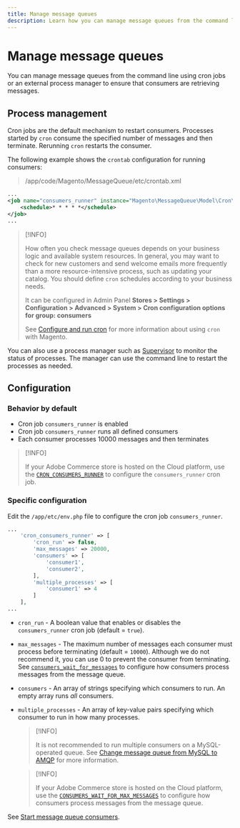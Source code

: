 ```yaml
---
title: Manage message queues
description: Learn how you can manage message queues from the command line for Adobe Commerce.
---
```


# Manage message queues

You can manage message queues from the command line using cron jobs or an external process manager to ensure that consumers are retrieving messages.

## Process management

Cron jobs are the default mechanism to restart consumers. Processes started by `cron` consume the specified number of messages and then terminate. Rerunning `cron` restarts the consumer.

The following example shows the `crontab` configuration for running consumers:

> /app/code/Magento/MessageQueue/etc/crontab.xml

```xml
...
<job name="consumers_runner" instance="Magento\MessageQueue\Model\Cron\ConsumersRunner" method="run">
    <schedule>* * * * *</schedule>
</job>
...
```

>[!INFO]
>
>How often you check message queues depends on your business logic and available system resources. In general, you may want to check for new customers and send welcome emails more frequently than a more resource-intensive process, such as updating your catalog. You should define `cron` schedules according to your business needs.
>
>It can be configured in Admin Panel **Stores > Settings > Configuration > Advanced > System > Cron configuration options for group: consumers**
>
>See [Configure and run cron](../cli/configure-cron-jobs.md) for more information about using `cron` with Magento.

You can also use a process manager such as [Supervisor](http://supervisord.org/index.html) to monitor the status of processes. The manager can use the command line to restart the processes as needed.

## Configuration

### Behavior by default

- Cron job `consumers_runner` is enabled
- Cron job `consumers_runner` runs all defined consumers
- Each consumer processes 10000 messages and then terminates

>[!INFO]
>
>If your Adobe Commerce store is hosted on the Cloud platform, use the [`CRON_CONSUMERS_RUNNER`](https://devdocs.magento.com/cloud/env/variables-deploy.html#cron_consumers_runner) to configure the `consumers_runner` cron job.

### Specific configuration

Edit the `/app/etc/env.php` file to configure the cron job `consumers_runner`.

```php
...
    'cron_consumers_runner' => [
        'cron_run' => false,
        'max_messages' => 20000,
        'consumers' => [
            'consumer1',
            'consumer2',
        ],
        'multiple_processes' => [
            'consumer1' => 4
        ]
    ],
...
```

- `cron_run` - A boolean value that enables or disables the `consumers_runner` cron job (default = `true`).
- `max_messages` - The maximum number of messages each consumer must process before terminating (default = `10000`). Although we do not recommend it, you can use 0 to prevent the consumer from terminating. See [`consumers_wait_for_messages`](../reference/config-reference-envphp.md#consumerswaitformessages) to configure how consumers process messages from the message queue.
- `consumers` - An array of strings specifying which consumers to run. An empty array runs *all* consumers.
- `multiple_processes` - An array of key-value pairs specifying which consumer to run in how many processes.

   >[!INFO]
   >
   >It is not recommended to run multiple consumers on a MySQL-operated queue. See [Change message queue from MySQL to AMQP](https://developer.adobe.com/commerce/php/development/components/message-queues/#change-message-queue-from-mysql-to-amqp) for more information.

   >[!INFO]
   >
   >If your Adobe Commerce store is hosted on the Cloud platform, use the [`CONSUMERS_WAIT_FOR_MAX_MESSAGES`](https://devdocs.magento.com/cloud/env/variables-deploy.html#consumers_wait_for_max_messages) to configure how consumers process messages from the message queue.

See [Start message queue consumers](../cli/start-message-queues.md).
